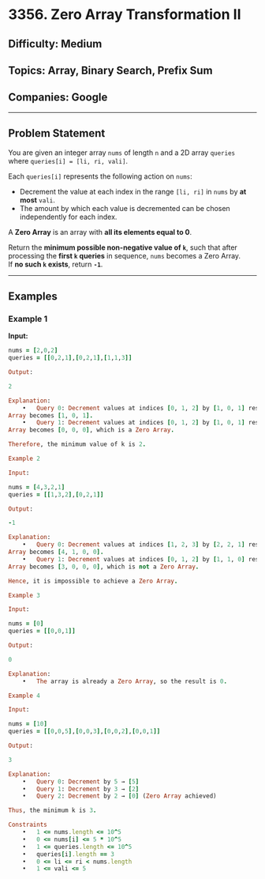 # 3356. Zero Array Transformation II

## **Difficulty:** Medium  
## **Topics:** Array, Binary Search, Prefix Sum  
## **Companies:** Google  

---

## **Problem Statement**

You are given an integer array `nums` of length `n` and a 2D array `queries` where `queries[i] = [li, ri, vali]`.

Each `queries[i]` represents the following action on `nums`:

- Decrement the value at each index in the range `[li, ri]` in `nums` by **at most** `vali`.
- The amount by which each value is decremented can be chosen independently for each index.

A **Zero Array** is an array with **all its elements equal to 0**.

Return the **minimum possible non-negative value of `k`**, such that after processing the **first `k` queries** in sequence, `nums` becomes a Zero Array.  
If **no such `k` exists**, return **`-1`**.

---

## **Examples**

### **Example 1**

**Input:**
```ruby
nums = [2,0,2]
queries = [[0,2,1],[0,2,1],[1,1,3]]

Output:

2

Explanation:
	•	Query 0: Decrement values at indices [0, 1, 2] by [1, 0, 1] respectively.
Array becomes [1, 0, 1].
	•	Query 1: Decrement values at indices [0, 1, 2] by [1, 0, 1] respectively.
Array becomes [0, 0, 0], which is a Zero Array.

Therefore, the minimum value of k is 2.

Example 2

Input:

nums = [4,3,2,1]
queries = [[1,3,2],[0,2,1]]

Output:

-1

Explanation:
	•	Query 0: Decrement values at indices [1, 2, 3] by [2, 2, 1] respectively.
Array becomes [4, 1, 0, 0].
	•	Query 1: Decrement values at indices [0, 1, 2] by [1, 1, 0] respectively.
Array becomes [3, 0, 0, 0], which is not a Zero Array.

Hence, it is impossible to achieve a Zero Array.

Example 3

Input:

nums = [0]
queries = [[0,0,1]]

Output:

0

Explanation:
	•	The array is already a Zero Array, so the result is 0.

Example 4

Input:

nums = [10]
queries = [[0,0,5],[0,0,3],[0,0,2],[0,0,1]]

Output:

3

Explanation:
	•	Query 0: Decrement by 5 → [5]
	•	Query 1: Decrement by 3 → [2]
	•	Query 2: Decrement by 2 → [0] (Zero Array achieved)

Thus, the minimum k is 3.

Constraints
	•	1 <= nums.length <= 10^5
	•	0 <= nums[i] <= 5 * 10^5
	•	1 <= queries.length <= 10^5
	•	queries[i].length == 3
	•	0 <= li <= ri < nums.length
	•	1 <= vali <= 5

